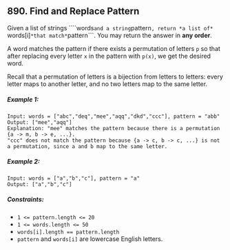 ## 890. Find and Replace Pattern

Given a list of strings ````words``` and a string ```pattern```, return *a list of* ```words[i]``` *that match* ```pattern```. You may return the answer in **any order**.

A word matches the pattern if there exists a permutation of letters ```p``` so that after replacing every letter ```x``` in the pattern with ```p(x)```, we get the desired word.

Recall that a permutation of letters is a bijection from letters to letters: every letter maps to another letter, and no two letters map to the same letter.

##### Example 1:
```
Input: words = ["abc","deq","mee","aqq","dkd","ccc"], pattern = "abb"
Output: ["mee","aqq"]
Explanation: "mee" matches the pattern because there is a permutation {a -> m, b -> e, ...}.
"ccc" does not match the pattern because {a -> c, b -> c, ...} is not a permutation, since a and b map to the same letter.
```
##### Example 2:
```
Input: words = ["a","b","c"], pattern = "a"
Output: ["a","b","c"]
```

##### Constraints:

* ```1 <= pattern.length <= 20```
* ```1 <= words.length <= 50```
* ```words[i].length == pattern.length```
* ```pattern``` and ```words[i]``` are lowercase English letters.